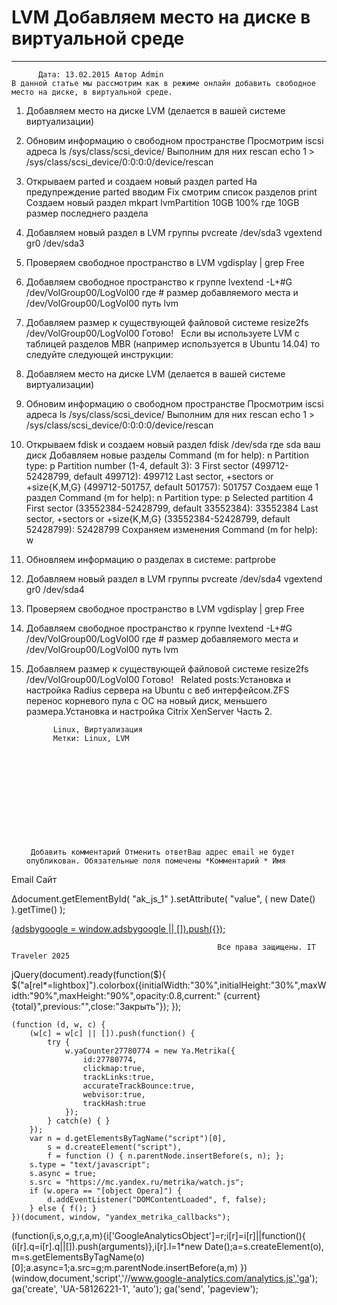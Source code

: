#                 	LVM Добавляем место на диске в виртуальной среде                	  
***            ***

			
            
		
    
	
    	  Дата: 13.02.2015 Автор Admin  
	В данной статье мы рассмотрим как в режиме онлайн добавить свободное место на диске, в виртуальной среде.
1) Добавляем место на диске LVM (делается в вашей системе виртуализации)
2) Обновим информацию о свободном пространстве
Просмотрим iscsi адреса
ls /sys/class/scsi_device/
Выполним для них rescan
echo 1 &gt; /sys/class/scsi_device/0\:0\:0\:0/device/rescan
3) Открываем parted и создаем новый раздел
parted
На предупреждение parted вводим Fix
смотрим список разделов
print
Создаем новый раздел
mkpart lvmPartition 10GB 100%
где 10GB размер последнего раздела
4) Добавляем новый раздел в LVM группы
pvcreate /dev/sda3
vgextend gr0 /dev/sda3
5) Проверяем свободное пространство в LVM
vgdisplay | grep Free
6) Добавляем свободное пространство к группе
lvextend -L+#G /dev/VolGroup00/LogVol00
где # размер добавляемого места и /dev/VolGroup00/LogVol00 путь lvm
7) Добавляем размер к существующей файловой системе
resize2fs /dev/VolGroup00/LogVol00
Готово!
&nbsp;
Если вы используете LVM с таблицей разделов MBR (например используется в Ubuntu 14.04) то следуйте следующей инструкции:
1) Добавляем место на диске LVM (делается в вашей системе виртуализации)
2) Обновим информацию о свободном пространстве
Просмотрим iscsi адреса
ls /sys/class/scsi_device/
Выполним для них rescan
echo 1 &gt; /sys/class/scsi_device/0\:0\:0\:0/device/rescan
3) Открываем fdisk и создаем новый раздел
fdisk /dev/sda
где sda ваш диск
Добавляем новые разделы
Command (m for help): n
Partition type: p
Partition number (1-4, default 3): 3
First sector (499712-52428799, default 499712): 499712
Last sector, +sectors or +size{K,M,G} (499712-501757, default 501757): 501757
Создаем еще 1 раздел
Command (m for help): n
Partition type: p
Selected partition 4
First sector (33552384-52428799, default 33552384): 33552384
Last sector, +sectors or +size{K,M,G} (33552384-52428799, default 52428799): 52428799
Сохраняем изменения
Command (m for help): w
4) Обновляем информацию о разделах в системе:
partprobe
5) Добавляем новый раздел в LVM группы
pvcreate /dev/sda4
vgextend gr0 /dev/sda4
6) Проверяем свободное пространство в LVM
vgdisplay | grep Free
7) Добавляем свободное пространство к группе
lvextend -L+#G /dev/VolGroup00/LogVol00
где # размер добавляемого места и /dev/VolGroup00/LogVol00 путь lvm
8) Добавляем размер к существующей файловой системе
resize2fs /dev/VolGroup00/LogVol00
Готово!
&nbsp;
Related posts:Установка и настройка Radius сервера на Ubuntu с веб интерфейсом.ZFS перенос корневого пула с ОС на новый диск, меньшего размера.Установка и настройка Citrix XenServer Часть 2.
        
             Linux, Виртуализация 
             Метки: Linux, LVM  
        
            
        
    
                        
                    
                    
                
        
                
	
		
		Добавить комментарий Отменить ответВаш адрес email не будет опубликован. Обязательные поля помечены *Комментарий * Имя 
Email 
Сайт 
 
&#916;document.getElementById( "ak_js_1" ).setAttribute( "value", ( new Date() ).getTime() );	
	
<ins class="adsbygoogle"
     style="display:block"
     data-ad-client="ca-pub-1890562251101921"
     data-ad-slot="9117958896"
     data-ad-format="auto">
(adsbygoogle = window.adsbygoogle || []).push({});
			
        
        
		
        
           
    
    
  
	
    
		
        
             
			
                
                    
                                                  Все права защищены. IT Traveler 2025 
                         
                        
																														                    
                    
				
                
                
    
			
		                            
	
	
                
                
			
                
		
        
	
    
jQuery(document).ready(function($){
  $("a[rel*=lightbox]").colorbox({initialWidth:"30%",initialHeight:"30%",maxWidth:"90%",maxHeight:"90%",opacity:0.8,current:" {current}  {total}",previous:"",close:"Закрыть"});
});
  
    (function (d, w, c) {
        (w[c] = w[c] || []).push(function() {
            try {
                w.yaCounter27780774 = new Ya.Metrika({
                    id:27780774,
                    clickmap:true,
                    trackLinks:true,
                    accurateTrackBounce:true,
                    webvisor:true,
                    trackHash:true
                });
            } catch(e) { }
        });
        var n = d.getElementsByTagName("script")[0],
            s = d.createElement("script"),
            f = function () { n.parentNode.insertBefore(s, n); };
        s.type = "text/javascript";
        s.async = true;
        s.src = "https://mc.yandex.ru/metrika/watch.js";
        if (w.opera == "[object Opera]") {
            d.addEventListener("DOMContentLoaded", f, false);
        } else { f(); }
    })(document, window, "yandex_metrika_callbacks");
  (function(i,s,o,g,r,a,m){i['GoogleAnalyticsObject']=r;i[r]=i[r]||function(){
  (i[r].q=i[r].q||[]).push(arguments)},i[r].l=1*new Date();a=s.createElement(o),
  m=s.getElementsByTagName(o)[0];a.async=1;a.src=g;m.parentNode.insertBefore(a,m)
  })(window,document,'script','//www.google-analytics.com/analytics.js','ga');
  ga('create', 'UA-58126221-1', 'auto');
  ga('send', 'pageview');
